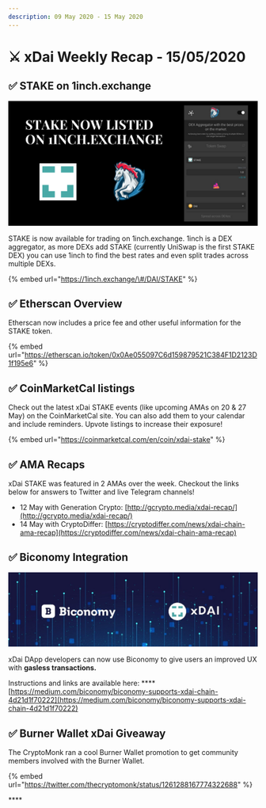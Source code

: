 ```yaml
---
description: 09 May 2020 - 15 May 2020
---
```


# ⚔️ xDai Weekly Recap - 15/05/2020

## ✅ **STAKE on 1inch.exchange**

![](../../../.gitbook/assets/black-and-white-photo-shoes-twitter-post.png)

STAKE is now available for trading on 1inch.exchange. 1inch is a DEX aggregator, as more DEXs add STAKE \(currently UniSwap is the first STAKE DEX\) you can use 1inch to find the best rates and even split trades across multiple DEXs.

{% embed url="https://1inch.exchange/\#/DAI/STAKE" %}

## ✅ **Etherscan Overview**

Etherscan now includes a price fee and other useful information for the STAKE token.

{% embed url="https://etherscan.io/token/0x0Ae055097C6d159879521C384F1D2123D1f195e6" %}

## ✅ **CoinMarketCal listings**

Check out the latest xDai STAKE events \(like upcoming AMAs on 20 & 27 May\) on the CoinMarketCal site. You can also add them to your calendar and include reminders. Upvote listings to increase their exposure!

{% embed url="https://coinmarketcal.com/en/coin/xdai-stake" %}

## ✅ **AMA Recaps**

xDai STAKE was featured in 2 AMAs over the week. Checkout the links below for answers to Twitter and live Telegram channels!

* 12 May with Generation Crypto: [http://gcrypto.media/xdai-recap/](http://gcrypto.media/xdai-recap/)
* 14 May with CryptoDiffer: [https://cryptodiffer.com/news/xdai-chain-ama-recap](https://cryptodiffer.com/news/xdai-chain-ama-recap)

## ✅ **Biconomy Integration**

![](../../../.gitbook/assets/biconomy.jpeg)

xDai DApp developers can now use Biconomy to give users an improved UX with **gasless transactions.**

Instructions and links are available here: ****[https://medium.com/biconomy/biconomy-supports-xdai-chain-4d21d1f70222](https://medium.com/biconomy/biconomy-supports-xdai-chain-4d21d1f70222)

## ✅ Burner Wallet xDai Giveaway

The CryptoMonk ran a cool Burner Wallet promotion to get community members involved with the Burner Wallet. 

{% embed url="https://twitter.com/thecryptomonk/status/1261288167774322688" %}



\*\*\*\*






